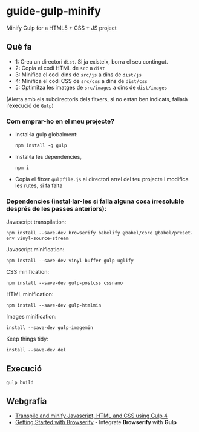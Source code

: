 # guide-gulp-minify
Minify Gulp for a HTML5 + CSS + JS project

## Què fa

- 1: Crea un directori `dist`. Si ja existeix, borra el seu contingut. 
- 2: Copia el codi HTML de `src` a `dist`
- 3: Minifica el codi dins de `src/js` a dins de `dist/js`
- 4: Minifica el codi CSS de `src/css` a dins de `dist/css`
- 5: Optimitza les imatges de `src/images` a dins de `dist/images`

(Alerta amb els subdirectoris dels fitxers, si no estan ben indicats, fallarà l'execució de `Gulp`)

### Com emprar-ho en el meu projecte? 

 - Instal·la gulp globalment:

    `npm install -g gulp`

 - Instal·la les dependències, 

    `npm i`

 - Copia el fitxer `gulpfile.js` al directori arrel del teu projecte i modifica les rutes, si fa falta

 ### Dependencies (instal·lar-les si falla alguna cosa irresoluble després de les passes anteriors):

Javascript transpilation:

  `npm install --save-dev browserify babelify @babel/core @babel/preset-env vinyl-source-stream`

Javascript minification:

  `npm install --save-dev vinyl-buffer gulp-uglify`

CSS minification:

  `npm install --save-dev gulp-postcss cssnano`

HTML minification:

  `npm install --save-dev gulp-htmlmin`

Images minification:

  `install --save-dev gulp-imagemin`

Keep things tidy:

  `install --save-dev del`

## Execució

`gulp build`

## Webgrafia

- [Transpile and minify Javascript, HTML and CSS using Gulp 4](https://goede.site/transpile-and-minify-javascript-html-and-css-using-gulp-4)
- [Getting Started with Browserify](https://scotch.io/tutorials/getting-started-with-browserify#toc-setting-up-with-gulp) - Integrate **Browserify** with **Gulp** 

